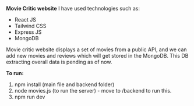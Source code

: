 **Movie Critic website**
I have used technologies such as:
- React JS
- Tailwind CSS
- Express JS
- MongoDB

Movie critic website displays a set of movies from a public API, and we can add new movies and reviews which will get stored in the MongoDB. This DB extracting overall data is pending as of now.

**To run:**
1. npm install (main file and backend folder)
2. node movies.js (to run the server) - move to /backend to run this.
3. npm run dev

